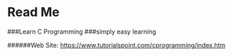 # Read Me

###Learn C Programming
###simply easy learning

######Web Site: https://www.tutorialspoint.com/cprogramming/index.htm
